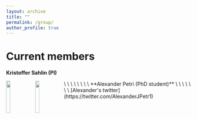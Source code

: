 ```yaml
---
layout: archive
title: ""
permalink: /group/
author_profile: true
---
```


<h1>Current members</h1>

**Kristoffer Sahlin (PI)**

<img align="left" width="15%" src="http://sahlingroup.github.io/files/profile_pic_2020.png"> 
\
\
\
\
\
\
\
\
**Alexander Petri (PhD student)**

<img align="left" width="15%" src="http://sahlingroup.github.io/files/PetriPicture.jpg"> 
\
\
\
\
\
\
\
[Alexander's twitter](https://twitter.com/AlexanderJPetr1)

